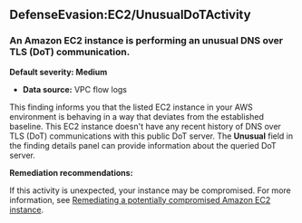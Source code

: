 DefenseEvasion:EC2/UnusualDoTActivity
-------------------------------------


### An Amazon EC2 instance is performing an unusual DNS over TLS (DoT) communication.


**Default severity: Medium**


 * **Data source:** VPC flow logs

This finding informs you that the listed EC2 instance in your AWS environment is behaving in a way that deviates from the established baseline. This EC2 instance doesn't have any recent history of DNS over TLS (DoT) communications with this public DoT server. The **Unusual** field in the finding details panel can provide information about the queried DoT server.


**Remediation recommendations:**


If this activity is unexpected, your instance may be compromised. For more information, see [Remediating a potentially compromised Amazon EC2 instance](https://docs.aws.amazon.com/guardduty/latest/ug/compromised-ec2.html).

